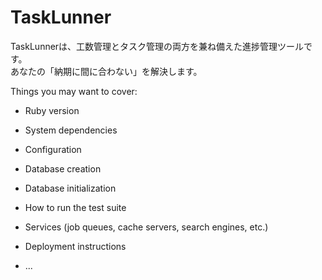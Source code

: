TaskLunner
====
TaskLunnerは、工数管理とタスク管理の両方を兼ね備えた進捗管理ツールです。  
あなたの「納期に間に合わない」を解決します。  

Things you may want to cover:

* Ruby version

* System dependencies

* Configuration

* Database creation

* Database initialization

* How to run the test suite

* Services (job queues, cache servers, search engines, etc.)

* Deployment instructions

* ...
